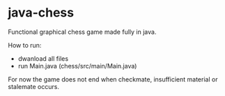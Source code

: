# java-chess
Functional graphical chess game made fully in java.

How to run:
  - dwanload all files
  - run Main.java (chess/src/main/Main.java)

For now the game does not end when checkmate, insufficient material or stalemate occurs.
